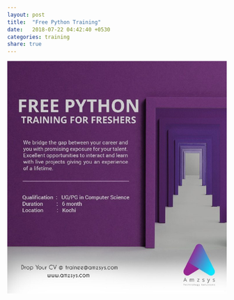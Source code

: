```yaml
---
layout: post
title:  "Free Python Training"
date:   2018-07-22 04:42:40 +0530
categories: training
share: true
---
```

![poster for python](/images/python.jpg)
